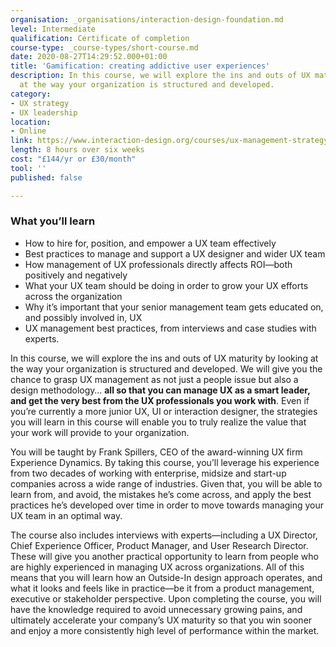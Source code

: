 ```yaml
---
organisation: _organisations/interaction-design-foundation.md
level: Intermediate
qualification: Certificate of completion
course-type: _course-types/short-course.md
date: 2020-08-27T14:29:52.000+01:00
title: 'Gamification: creating addictive user experiences'
description: In this course, we will explore the ins and outs of UX maturity by looking
  at the way your organization is structured and developed.
category:
- UX strategy
- UX leadership
location:
- Online
link: https://www.interaction-design.org/courses/ux-management-strategy-and-tactics
length: 8 hours over six weeks
cost: "£144/yr or £30/month"
tool: ''
published: false

---
```

### What you’ll learn

* How to hire for, position, and empower a UX team effectively
* Best practices to manage and support a UX designer and wider UX team
* How management of UX professionals directly affects ROI—both positively and negatively
* What your UX team should be doing in order to grow your UX efforts across the organization
* Why it’s important that your senior management team gets educated on, and possibly involved in, UX
* UX management best practices, from interviews and case studies with experts.

In this course, we will explore the ins and outs of UX maturity by looking at the way your organization is structured and developed. We will give you the chance to grasp UX management as not just a people issue but also a design methodology… **all so that you can manage UX as a smart leader, and get the very best from the UX professionals you work with**. Even if you’re currently a more junior UX, UI or interaction designer, the strategies you will learn in this course will enable you to truly realize the value that your work will provide to your organization.

You will be taught by Frank Spillers, CEO of the award-winning UX firm Experience Dynamics. By taking this course, you’ll leverage his experience from two decades of working with enterprise, midsize and start-up companies across a wide range of industries. Given that, you will be able to learn from, and avoid, the mistakes he’s come across, and apply the best practices he’s developed over time in order to move towards managing your UX team in an optimal way.

The course also includes interviews with experts—including a UX Director, Chief Experience Officer, Product Manager, and User Research Director. These will give you another practical opportunity to learn from people who are highly experienced in managing UX across organizations. All of this means that you will learn how an Outside-In design approach operates, and what it looks and feels like in practice—be it from a product management, executive or stakeholder perspective. Upon completing the course, you will have the knowledge required to avoid unnecessary growing pains, and ultimately accelerate your company’s UX maturity so that you win sooner and enjoy a more consistently high level of performance within the market.